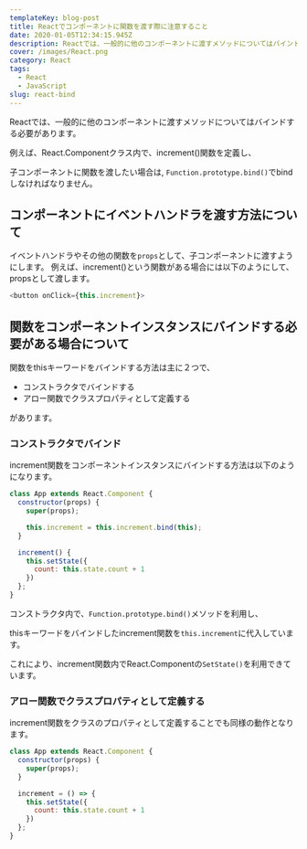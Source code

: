 ```yaml
---
templateKey: blog-post
title: Reactでコンポーネントに関数を渡す際に注意すること
date: 2020-01-05T12:34:15.945Z
description: Reactでは、一般的に他のコンポーネントに渡すメソッドについてはバインドする必要があります。
cover: /images/React.png
category: React
tags:
  - React
  - JavaScript
slug: react-bind
---
```


Reactでは、一般的に他のコンポーネントに渡すメソッドについてはバインドする必要があります。

例えば、React.Componentクラス内で、increment()関数を定義し、

子コンポーネントに関数を渡したい場合は,
`Function.prototype.bind()`でbindしなければなりません。

## コンポーネントにイベントハンドラを渡す方法について

イベントハンドラやその他の関数を`props`として、子コンポーネントに渡すようにします。
例えば、increment()という関数がある場合には以下のようにして、propsとして渡します。

```js
<button onClick={this.increment}>
```
## 関数をコンポーネントインスタンスにバインドする必要がある場合について



関数をthisキーワードをバインドする方法は主に２つで、

- コンストラクタでバインドする
- アロー関数でクラスプロパティとして定義する

があります。

### コンストラクタでバインド
increment関数をコンポーネントインスタンスにバインドする方法は以下のようになります。

```js
class App extends React.Component {
  constructor(props) {
    super(props);

    this.increment = this.increment.bind(this);
  }

  increment() {
    this.setState({
      count: this.state.count + 1
    })
  };
}
```
コンストラクタ内で、`Function.prototype.bind()`メソッドを利用し、

thisキーワードをバインドしたincrement関数を`this.increment`に代入しています。

これにより、increment関数内でReact.Componentの`SetState()`を利用できています。

### アロー関数でクラスプロパティとして定義する

increment関数をクラスのプロパティとして定義することでも同様の動作となります。

```js
class App extends React.Component {
  constructor(props) {
    super(props);
  }

  increment = () => {
    this.setState({
      count: this.state.count + 1
    })
  };
}
```